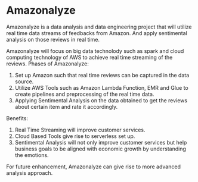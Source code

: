 # Amazonalyze
Amazonalyze is a data analysis and data engineering project that will utilize real time data streams of feedbacks from Amazon. And apply sentimental analysis on those reviews in real time.

Amazonalyze will focus on big data technolody such as spark and cloud computing technology of AWS to achieve real time streaming of the reviews.
Phases of Amazonalyze:
1) Set up Amazon such that real time reviews can be captured in the data source.
2) Utilize AWS Tools such as Amazon Lambda Function, EMR and Glue to create pipelines and preprocessing of the real time data.
3) Applying Sentimental Analysis on the data obtained to get the reviews about certain item and rate it accordingly.

Benefits:
1) Real Time Streaming will improve customer services.
2) Cloud Based Tools give rise to serverless set up.
3) Sentimental Analysis will not only improve customer services but help business goals to be aligned with economic growth by understanding the emotions.

For future enhancement, Amazonalyze can give rise to more advanced analysis approach.

